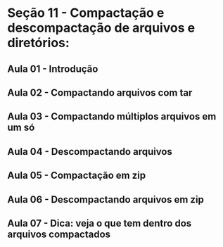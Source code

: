 # Seção 11 - Compactação e descompactação de arquivos e diretórios:

## Aula 01 - Introdução

## Aula 02 - Compactando arquivos com tar

## Aula 03 - Compactando múltiplos arquivos em um só

## Aula 04 - Descompactando arquivos

## Aula 05 - Compactação em zip

## Aula 06 - Descompactando arquivos em zip

## Aula 07 - Dica: veja o que tem dentro dos arquivos compactados
